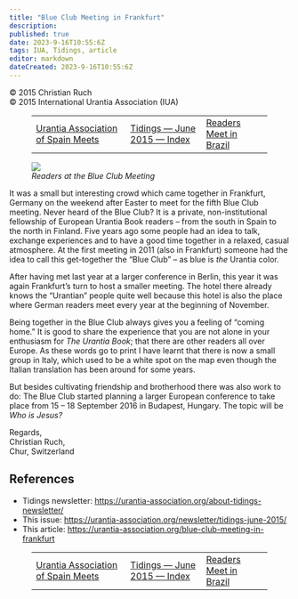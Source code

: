 ```yaml
---
title: "Blue Club Meeting in Frankfurt"
description: 
published: true
date: 2023-9-16T10:55:6Z
tags: IUA, Tidings, article
editor: markdown
dateCreated: 2023-9-16T10:55:6Z
---
```


<p class="v-card v-sheet theme--light gray lighten-3 px-2">© 2015 Christian Ruch<br>© 2015 International Urantia Association (IUA)</p>
<figure class="table chapter-navigator">
  <table>
    <tbody>
      <tr>
        <td>
        <a href="/en/article/Carmelo_Martinez/urantia_association_of_spain_meets">
          <span class="mdi mdi-arrow-left-drop-circle"></span><span class="pl-2">Urantia Association of Spain Meets</span>
        </a>
        </td>
        <td>
        <a href="/en/index/articles_iua_tidings#tidings-june-2015">
          <span class="mdi mdi-book-open-variant"></span><span class="pl-2">Tidings — June 2015 — Index</span>
        </a>
        </td>
        <td>
        <a href="/en/article/Cesar_Paulo_Zapello/readers_meet_inbrazil">
          <span class="pr-2">Readers Meet in Brazil</span><span class="mdi mdi-arrow-right-drop-circle"></span>
        </a>
        </td>
      </tr>
    </tbody>
  </table>
</figure>


<figure id="Figure_1" class="image urantiapedia image-style-align-left">
<img src="/image/article/IUA_Tidings/Blue-Club-Jun-15-300x225.jpg">
<figcaption><em>Readers at the Blue Club Meeting</em></figcaption>
</figure>

It was a small but interesting crowd which came together in Frankfurt, Germany on the weekend after Easter to meet for the fifth Blue Club meeting. Never heard of the Blue Club? It is a private, non-institutional fellowship of European Urantia Book readers – from the south in Spain to the north in Finland. Five years ago some people had an idea to talk, exchange experiences and to have a good time together in a relaxed, casual atmosphere. At the first meeting in 2011 (also in Frankfurt) someone had the idea to call this get-together the “Blue Club” – as blue is _the_ Urantia color.

After having met last year at a larger conference in Berlin, this year it was again Frankfurt’s turn to host a smaller meeting. The hotel there already knows the “Urantian” people quite well because this hotel is also the place where German readers meet every year at the beginning of November.

Being together in the Blue Club always gives you a feeling of “coming home.” It is good to share the experience that you are not alone in your enthusiasm for _The Urantia Book_; that there are other readers all over Europe. As these words go to print I have learnt that there is now a small group in Italy, which used to be a white spot on the map even though the Italian translation has been around for some years.

But besides cultivating friendship and brotherhood there was also work to do: The Blue Club started planning a larger European conference to take place from 15 – 18 September 2016 in Budapest, Hungary. The topic will be _Who is Jesus?_

Regards,  
Christian Ruch,  
Chur, Switzerland
<br style="clear:both;"/>

## References

- Tidings newsletter: https://urantia-association.org/about-tidings-newsletter/
- This issue: https://urantia-association.org/newsletter/tidings-june-2015/
- This article: https://urantia-association.org/blue-club-meeting-in-frankfurt

<figure class="table chapter-navigator">
  <table>
    <tbody>
      <tr>
        <td>
        <a href="/en/article/Carmelo_Martinez/urantia_association_of_spain_meets">
          <span class="mdi mdi-arrow-left-drop-circle"></span><span class="pl-2">Urantia Association of Spain Meets</span>
        </a>
        </td>
        <td>
        <a href="/en/index/articles_iua_tidings#tidings-june-2015">
          <span class="mdi mdi-book-open-variant"></span><span class="pl-2">Tidings — June 2015 — Index</span>
        </a>
        </td>
        <td>
        <a href="/en/article/Cesar_Paulo_Zapello/readers_meet_inbrazil">
          <span class="pr-2">Readers Meet in Brazil</span><span class="mdi mdi-arrow-right-drop-circle"></span>
        </a>
        </td>
      </tr>
    </tbody>
  </table>
</figure>
